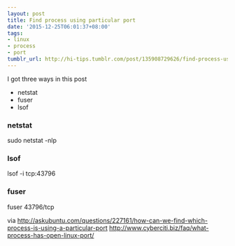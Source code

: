 ```yaml
---
layout: post
title: Find process using particular port
date: '2015-12-25T06:01:37+08:00'
tags:
- linux
- process
- port
tumblr_url: http://hi-tips.tumblr.com/post/135908729626/find-process-using-particular-port
---
```

I got three ways in this post

- netstat
- fuser
- lsof

### netstat

  sudo netstat -nlp


### lsof

  lsof -i tcp:43796

### fuser

  fuser 43796/tcp


via 
http://askubuntu.com/questions/227161/how-can-we-find-which-process-is-using-a-particular-port
http://www.cyberciti.biz/faq/what-process-has-open-linux-port/
